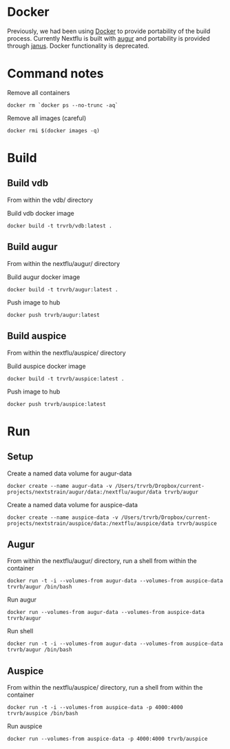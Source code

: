 # Docker

Previously, we had been using [Docker](https://www.docker.com/) to provide portability of the build process. Currently Nextflu is built with [augur](https://github.com/nextstrain/augur/tree/master/flu) and portability is provided through [janus](https://github.com/nextstrain/janus). Docker functionality is deprecated.

# Command notes

Remove all containers

    docker rm `docker ps --no-trunc -aq`

Remove all images (careful)

    docker rmi $(docker images -q)

# Build

## Build vdb

From within the vdb/ directory

Build vdb docker image

    docker build -t trvrb/vdb:latest .

## Build augur

From within the nextflu/augur/ directory

Build augur docker image

    docker build -t trvrb/augur:latest .

Push image to hub

    docker push trvrb/augur:latest

## Build auspice

From within the nextflu/auspice/ directory

Build auspice docker image

    docker build -t trvrb/auspice:latest .

Push image to hub

    docker push trvrb/auspice:latest

# Run

## Setup

Create a named data volume for augur-data

    docker create --name augur-data -v /Users/trvrb/Dropbox/current-projects/nextstrain/augur/data:/nextflu/augur/data trvrb/augur

Create a named data volume for auspice-data

    docker create --name auspice-data -v /Users/trvrb/Dropbox/current-projects/nextstrain/auspice/data:/nextflu/auspice/data trvrb/auspice

## Augur

From within the nextflu/augur/ directory, run a shell from within the container

    docker run -t -i --volumes-from augur-data --volumes-from auspice-data trvrb/augur /bin/bash

Run augur

    docker run --volumes-from augur-data --volumes-from auspice-data trvrb/augur

Run shell

    docker run -t -i --volumes-from augur-data --volumes-from auspice-data trvrb/augur /bin/bash

## Auspice

From within the nextflu/auspice/ directory, run a shell from within the container

    docker run -t -i --volumes-from auspice-data -p 4000:4000 trvrb/auspice /bin/bash

Run auspice

    docker run --volumes-from auspice-data -p 4000:4000 trvrb/auspice
